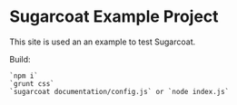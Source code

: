 # Sugarcoat Example Project

This site is used an an example to test Sugarcoat.

Build:

    `npm i`
    `grunt css`
    `sugarcoat documentation/config.js` or `node index.js`